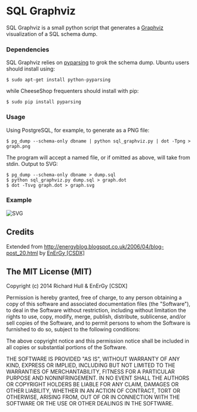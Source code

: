# SQL Graphviz

SQL Graphviz is a small python script that generates a [Graphviz](http://www.graphviz.org/)
visualization of a SQL schema dump.

### Dependencies

SQL Graphviz relies on [pyparsing](https://pypi.python.org/pypi/pyparsing/2.0.3) to grok
the schema dump. Ubuntu users should install using:

    $ sudo apt-get install python-pyparsing
    
while CheeseShop frequenters should install with pip:

    $ sudo pip install pyparsing

### Usage

Using PostgreSQL, for example, to generate as a PNG file:

    $ pg_dump --schema-only dbname | python sql_graphviz.py | dot -Tpng > graph.png

The program will accept a named file, or if omitted as above, will take from stdin.
Output to SVG:

    $ pg_dump --schema-only dbname > dump.sql
    $ python sql_graphviz.py dump.sql > graph.dot
    $ dot -Tsvg graph.dot > graph.svg

### Example

![SVG](https://rawgithub.com/rm-hull/sql_graphviz/master/example.svg)

## Credits

Extended from http://energyblog.blogspot.co.uk/2006/04/blog-post_20.html by [EnErGy [CSDX]](https://www.blogger.com/profile/09096585177254790874)

## The MIT License (MIT)

Copyright (c) 2014 Richard Hull & EnErGy [CSDX]

Permission is hereby granted, free of charge, to any person obtaining a copy
of this software and associated documentation files (the "Software"), to deal
in the Software without restriction, including without limitation the rights
to use, copy, modify, merge, publish, distribute, sublicense, and/or sell
copies of the Software, and to permit persons to whom the Software is
furnished to do so, subject to the following conditions:

The above copyright notice and this permission notice shall be included in all
copies or substantial portions of the Software.

THE SOFTWARE IS PROVIDED "AS IS", WITHOUT WARRANTY OF ANY KIND, EXPRESS OR
IMPLIED, INCLUDING BUT NOT LIMITED TO THE WARRANTIES OF MERCHANTABILITY,
FITNESS FOR A PARTICULAR PURPOSE AND NONINFRINGEMENT. IN NO EVENT SHALL THE
AUTHORS OR COPYRIGHT HOLDERS BE LIABLE FOR ANY CLAIM, DAMAGES OR OTHER
LIABILITY, WHETHER IN AN ACTION OF CONTRACT, TORT OR OTHERWISE, ARISING FROM,
OUT OF OR IN CONNECTION WITH THE SOFTWARE OR THE USE OR OTHER DEALINGS IN THE
SOFTWARE.
